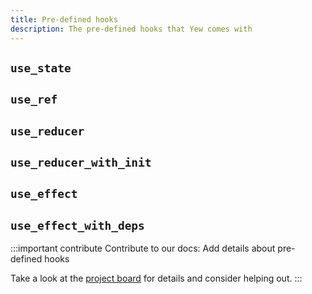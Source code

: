 ```yaml
---
title: Pre-defined hooks
description: The pre-defined hooks that Yew comes with 
---
```


## `use_state`


## `use_ref`


## `use_reducer`


## `use_reducer_with_init`


## `use_effect`


## `use_effect_with_deps`

:::important contribute
Contribute to our docs: Add details about pre-defined hooks

Take a look at the [project board](https://github.com/yewstack/yew/projects/3) for details and consider helping out.
::: 
